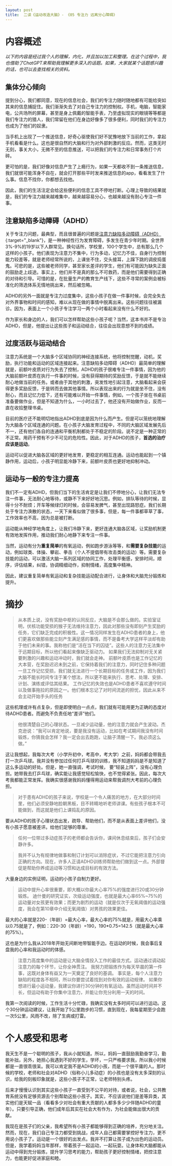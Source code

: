 ```yaml
---
layout: post
title:  二读《运动改造大脑》- 《05 专注力 远离分心障碍》
---
```


# 内容概述

*以下的内容是经过我个人的理解，内化，并且加以加工和整理。在这个过程中，我也借助了ChatGPT来帮助我理解更多深入的话题。如果，大家就某个话题感兴趣的话，也可以去查找相关的资料。*

## 集体分心倾向

提到分心，我们都同意，现在的信息社会，我们的专注力随时随地都有可能给突如其来的信息捕捉住。我们渐渐失去了对自己专注力的控制权。手机，电脑，智能家电，公共场所的屏幕，甚至是身上佩戴的智能手表，乃至虚拟现实的眼镜等等都是我们专注力的猎人，我们常留在他们在身边好像多了很多便利，同时我们的专注力也成为了他们的奴隶。

当手机上出现了一个推送信息，好奇心驱使我们好不犹豫地放下当前的工作，拿起手机看看是什么。这也是很自然的大脑和行为对外部刺激的反应。然而，这类无时无刻，事关大小，无微不至的信息推送，可以把我们的专注力和日常事务打个片碎。 

更可怕的是，我们好像对信息产生了上瘾行为，如果一天都收不到一条推送信息，我们就很可能浑身不自在，就会打开那些平时发来推送信息的app，看看发生了什么事。信息不找你，你都想去找他。

因此，我们的生活注定会给这些便利的信息工具不停地打断。心理上导致的结果就是，我们的专注力越来越难集中，越来越容易分心，也越来越没有耐心专注一件事。

## 注意缺陷多动障碍（ADHD）

关于专注力问题，最典型，而且很普遍的问题是[注意力缺陷多动障碍（ADHD）](https://chatgpt.com/share/6711aa58-30a0-800c-be6b-c68676516def){:target="_blank"}，是一种神经性行为发育障碍，多发生在青少年时期。全世界3%-9%的19岁以下人群常见。换句话所，学校里，100个学生中，总有那么几个这样的小孩子。他们表现为注意力不集中，行为多动，记忆力不佳，自身行为控制能力较差等，就是老师经常所说的，上课坐不住，交头接耳，上蹿下跳的调皮捣蛋鬼。可悲的是，这些被老师同学，甚至家长差评的学生，他们有可能因为缺失正面的鼓励走上歧途。事实上，他们并不是真的那么不可救药，而是他们需要得到正确的对待和引导。可惜的是，在批量生产的教育生产线下，这些不寻常的案例会被标准化的筛选体系无情地挑出来，然后被忽略。

ADHD的另外一面就是专注力过度集中，这些小孩子在做一件事时候，会完全失去对外界事物和时间的感知，难以从现在做的事情中脱离出来。这些问题往往被漏诊。因为，表面上一个小孩子专注学习一两个小时看起来没有什么不好的。

作为家长和身边的人，我们可以怎样帮助这些小孩子呢？当然，这本书并不是专治ADHD，但是，他提出让这些孩子和运动结合，往往会出现意想不到的成绩。

## 过度活跃与运动结合

注意力系统是一个大脑多个区域协同的神经连接系统，他将控制觉醒，动机，奖励，执行功能和运动的区域连接起来。注意缺陷多动障碍（ADHD）最简单的理解就是，前额叶皮质对行为失去了控制，ADHD的孩子很难专注一件事情，因为他的大脑前额叶皮质在执行一件事的时候，没有获得期待的奖励反馈，于是就不能继续耐心地做当前的任务。或者由于其他的刺激，突发性地引起注意，大脑看起来会获得更多奖励反馈，于是转而去做其他事情。所以表现出来的行为就是坐不住，没有耐心，而且记忆力低下，还有可能难以开始一件事情，例如，一个孩子坐在书桌前准备要做作业，但是不知道为什么，一小时过去了，他还没有开始做作业，反而一直在收拾整理书桌。

目前的医疗还不能明切地指出ADHD到底是因为什么而产生。但是可以笼统地理解为大脑各个区域连通的问题。在小孩子大脑发育过程中，不同的大脑区域发展先后不一，还有他们各自的连通和平衡机制都处于不稳定的阶段。说不定是一种正常的不正常。用药干预有不少不可见的危险性。因此，对于ADHD的孩子，**首选的治疗应该是运动**。

运动可以促进大脑各区域的更好地发育，更稳定的相互连通。运动也能起到一个镇静作用，运动后，小孩子明显能冷静下来，前额叶皮质也更好地抑制冲动。

##  运动与一般的专注力提高

我们不一定有ADHD，但我们当下的生活肯定是让我们不停地分心，让我们无法专注一件事，无法耐心地等待，或静不下来好好地沉思。例如，排队等待的时候，显得十分不耐烦；开车等候绿灯的时候，会容易发脾气，甚至出现路怒症。我们长期处于专注力涣散的状态，一天下来看似做了很多事，但是，每一件事都草草了事，工作效率也不高，因为总是被打断。

运动能从神经学地角度上，让我们冷静下来，更好连通大脑各区域，让奖励机制更有效地发挥作用，推动我们耐心地静下来专注一件事。

当然，运动有分为**重复简单**的有氧运动，例如跑步游泳等等，和**需要复杂技能**的运动，例如球类、体操、攀岩、拳击（个人不提倡带有攻击类的运动）等。需要复杂技能的运动，可以激活大脑一系列区域的协同工作，处理平衡感，安排时间，顺序，评估结果，纠错，协调精细动作，抑制情绪，高度集中精神。

因此，建议重复简单有氧运动和复杂技能运动配合进行，让身体和大脑充分锻炼和提升。



# 摘抄

> 从本质上说，没有奖励中枢的认同反应，大脑是不会那么做的。实验室证明，伏核功能受损的猴子无法维持注意力，因此对那些没有即刻产生奖励的任务，它们缺乏完成的积极性。这一情况同样发生在ADHD患者的身上，他们更喜欢做那些能立刻产生满足感的事情，而不是备考大学这样平淡却有助于他们未来的事。我称他们是“活在当下的囚徒”。这些人的注意力无法集中于远期目标，所以他们看起来像缺乏驱动力。
> 如果我们无法抑制对无关紧要刺激的兴趣和运动冲动时，我们就会走神。
> 前额叶皮质也是工作记忆的大本营，在奖励迟迟未到之前，它保持着我们的注意力，同时记住多种问题
> 一旦工作记忆受损，我们就无法进行一个长期目标的任务或工作，因为我们大脑不能长时间专注于某个想法，所以更不能来执行、思考、处理、安排、计划、演练或评估其结果。
> 工作记忆的失效也是ADHD患者不喜欢遵守时间以及做事拖拉的原因之一。他们根本忘记了对时间流逝的担忧，因此从来不会主动开始手头的任务
 
这些机理或许有点复杂，但是即使明白一点点，我们就有可能用更为正确的态度对待ADHD患者。而避免不负责任地“差评”他们。

> 他很清楚自己的心理状态。一旦减少运动量，他的注意力就会产生波动。杰克逊说：“我可以肯定地说，要是我没有运动，比如在考试期间我没有时间锻炼，你猜我会怎样？我一定会出去跑跑，让脑子清醒一下。我必须这么做。”

这让我想起，我每次大考（小学升初中，考高中，考大学）之前，妈妈都会带我去打一次乒乓球。我并没有参加过任何打乒乓球的训练，我不知道妈妈是不是知道了这么多运动的好处。但是，她一直强调，考试时候， 要“轻装上阵”，没有心理负担。她带我去打乒乓球，确实能让我感觉轻松愉快，也不觉得紧张。因此，每次大考我都能正常发挥。我确实很感谢我妈妈懂得用运动来帮我调剂大考前的心理负担。
 

> 对于患有ADHD的孩子来说，学校是一个令人痛苦的地方，在大部分时间里，他们必须安静地脸朝黑板，目不转睛地听老师讲课。有些孩子根本不可能做到，而这就是他们上课捣乱的原因。

要从ADHD的孩子心理状态出发，疏导、帮助他们，而不是从表面上差评他们，没有小孩子愿意被差评。给他们足够的尊重。

> 任何一位带过多动症孩子的老师都会告诉你，课间休息结束后，孩子们会安静许多。

> 我并不认为有规律地做事和制订计划可以消除症状，不过它能把注意力引向正确的方向。现在，许多人正请ADHD训练师帮助他们做到这一点。外部督促是帮助你养成运动等习惯和达成目标的有效方法。

大量身边的实例证明，运动的小孩子自制力更好。
 
> 运动中提升心率很重要，即大概以你最大心率75%的强度进行20或30分钟锻炼。 
> 迪什曼的研究证实，次级运动强度，也就是最大心率65%~75%的运动量对女孩更有效果；而更为剧烈的运动（就是仅次于无氧阈值的运动强度，我会在第10章中介绍无氧阈值）对男孩的效果更佳。

最大的心率就是220-（年龄）=最大心率，最大心率的75%就是，用最大心率乘以0.75就是了，例如：220-30（年龄）=190，190*0.75=142.5（就是最大心率的75%）。

这也是为什么我从2018年开始无间断地带智能手边。在运动的时候，我会事后复盘我的心率和我运动时的体感。

> 注意力高度集中的运动是让大脑全情投入工作的最佳方式。运动通过调动起注意力的每个环节，让你全神贯注。
> 我努力把锻炼作为每天早晨的第一件事，这既对身体有益又为一天奠定了良好的基调。
> 事实是，每个人注意力缺陷的程度各不相同，所以你要尝试着找到对你有效的运动规律。
> 如果你想进行最小运动量，我建议你进行30分钟的有氧运动。虽然运动时间并不长，但运动有助于你集中注意力，并能让你充分利用一天的时间。

我第一次阅读的时候，工作生活十分忙碌，我确实没有太多时间可以进行运动。这个30分钟运动建议，让我开始了5公里跑步的习惯，直到现在，我每星期至少会跑一次5公里，风雨不改，除了生病或打雷。

# 个人感受和思考

我天生不是一个聪明的孩子，我从小就知道。所以，妈妈一直鼓励我勤奋学习，勤能补拙，另外，她担心我遇到不好的学生，学坏，一只严格要求我，所以我小时候都是一直很乖很呆。我可以肯定我不是ADHD的小孩，而是一个很平庸的人。那时候的学校，老师和社会对ADHD（俗称小儿多动症）的小孩也是没有太多深刻的认识，给我的刻板印象就是，这些小孩子不正常，让老师特别头疼。

后来才慢慢认识到其实这些小孩子一直受到不公平的对待，或者说，社会，公共教育系统没有足够资源去个别帮助这些小孩子。其实，不应该说他们是差等异类，其实他们是天赋一品（看看多少对社会有重大贡献的人都多多少少伴随ADHD的童年）。只要引导正确，他们成年后其实在社会大有作为，为社会能做出很大的贡献。

我现在是孩子们的父亲，我希望所有小孩子都能够得到正确的培养，充分地关注。然而，现在，我们自己专注力都受到挑战，成年人自己都需要掌控好专注力，更不用说小孩子了。运动是一个很好的出发点。我并不打算让孩子成为出色的运动员。但是，我学着妈妈当年那样，带着孩子一起运动，一起玩耍。让身体和大脑都能从运动中得到充分锻炼，提升学习思考的能力，帮助孩子更好控制情绪，把控注意力，也能更好促进家庭和睦。








<!--stackedit_data:
eyJoaXN0b3J5IjpbLTE0ODIzOTkzNTIsODY5MTQ2MjUxLDkxND
kwODkzNiwtNTExNzE5NzYwLC0xNjI4ODQ1MjY1LDc2NzMwMjY0
OSwtMTg2NTIyMjE5NiwyMDMwNDk3MDI5LC0xNzM2MTE5OTI2LD
E2NzU1MTgyNjUsMTk4ODk0NzMyOCw2NDAzNzgyMzEsLTMyNDcz
NjAwMCwyNDA4MDYwMzVdfQ==
-->